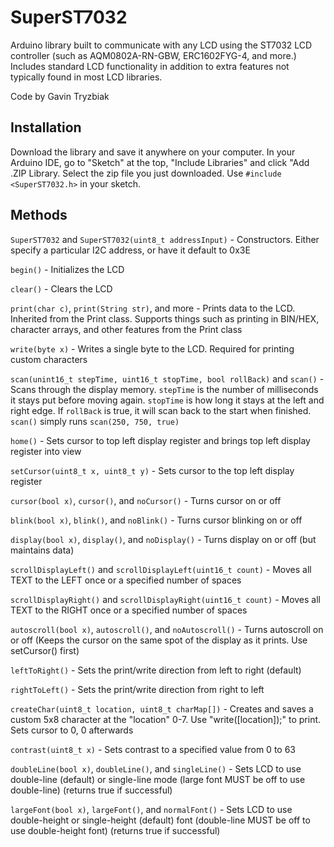 # SuperST7032
Arduino library built to communicate with any LCD using the ST7032 LCD controller (such as AQM0802A-RN-GBW, ERC1602FYG-4, and more.) Includes standard LCD functionality in addition to extra features not typically found in most LCD libraries.

Code by Gavin Tryzbiak

## Installation
Download the library and save it anywhere on your computer. In your Arduino IDE, go to "Sketch" at the top, "Include Libraries" and click "Add .ZIP Library. Select the zip file you just downloaded. Use `#include <SuperST7032.h>` in your sketch.

## Methods
`SuperST7032` and `SuperST7032(uint8_t addressInput)` - Constructors. Either specify a particular I2C address, or have it default to 0x3E

`begin()` - Initializes the LCD

`clear()` - Clears the LCD

`print(char c)`, `print(String str)`, and more - Prints data to the LCD. Inherited from the Print class. Supports things such as printing in BIN/HEX, character arrays, and other features from the Print class

`write(byte x)` - Writes a single byte to the LCD. Required for printing custom characters

`scan(unint16_t stepTime, uint16_t stopTime, bool rollBack)` and `scan()` - Scans through the display memory. `stepTime` is the number of milliseconds it stays put before moving again. `stopTime` is how long it stays at the left and right edge. If `rollBack` is true, it will scan back to the start when finished. `scan()` simply runs `scan(250, 750, true)`

`home()` - Sets cursor to top left display register and brings top left display register into view

`setCursor(uint8_t x, uint8_t y)` - Sets cursor to the top left display register

`cursor(bool x)`, `cursor()`, and `noCursor()` - Turns cursor on or off

`blink(bool x)`, `blink()`, and `noBlink()` - Turns cursor blinking on or off

`display(bool x)`, `display()`, and `noDisplay()` - Turns display on or off (but maintains data)

`scrollDisplayLeft()` and `scrollDisplayLeft(uint16_t count)` - Moves all TEXT to the LEFT once or a specified number of spaces

`scrollDisplayRight()` and `scrollDisplayRight(uint16_t count)` - Moves all TEXT to the RIGHT once or a specified number of spaces

`autoscroll(bool x)`, `autoscroll()`, and `noAutoscroll()` - Turns autoscroll on or off (Keeps the cursor on the same spot of the display as it prints. Use setCursor() first)

`leftToRight()` - Sets the print/write direction from left to right (default)

`rightToLeft()` - Sets the print/write direction from right to left

`createChar(uint8_t location, uint8_t charMap[])` - Creates and saves a custom 5x8 character at the "location" 0-7. Use "write([location]);" to print. Sets cursor to 0, 0 afterwards

`contrast(uint8_t x)` - Sets contrast to a specified value from 0 to 63

`doubleLine(bool x)`, `doubleLine()`, and `singleLine()` - Sets LCD to use double-line (default) or single-line mode (large font MUST be off to use double-line) (returns true if successful)

`largeFont(bool x)`, `largeFont()`, and `normalFont()` - Sets LCD to use double-height or single-height (default) font (double-line MUST be off to use double-height font) (returns true if successful)
